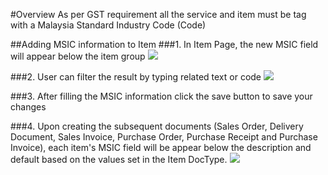 #Overview
As per GST requirement all the service and item must be tag with a Malaysia Standard Industry Code (Code)

##Adding MSIC information to Item
###1. In Item Page, the new MSIC field will appear below the item group
<img class="screenshot" src="{{ docs_base_url}}/assets/img/Item_MSIC_field.png" >

###2. User can filter the result by typing related text or code
<img class="screenshot" src="{{ docs_base_url}}/assets/img/Item_MSIC_value_help.png" >

###3. After filling the MSIC information click the save button to save your changes

###4. Upon creating the subsequent documents (Sales Order, Delivery Document, Sales Invoice, Purchase Order, Purchase Receipt and Purchase Invoice), each item's MSIC field will be appear below the description and default based on the values set in the Item DocType. 
<img class="screenshot" src="{{ docs_base_url}}/assets/img/Item_MSIC_docs.png" >
